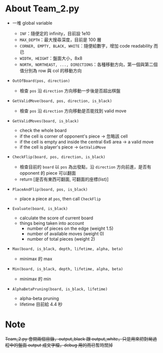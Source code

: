 # About Team_2.py

- 一堆 global variable
  - `INF`：隨便定的 infinity，目前設 1e10
  - `MAX_DEPTH`：最大搜尋深度，目前是 100 層
  - `CORNER, EMPTY, BLACK, WHITE`：隨便給數字，增加 code readability 而已
  - `WIDTH, HEIGHT`：盤面大小，8x8
  - `NORTH, NORTHEAST, ..., DIRECTIONS`：各種移動方向，第一個與第二個值分別為 row 與 col 的移動方向

- `OutOfBoard(pos, direction)`
  - 檢查 `pos` 沿 `direction` 方向移動一步後是否超出棋盤

- `GetValidMove(board, pos, direction, is_black)`
  - 檢查 `pos` 沿 `direction` 方向移動是否能找到 valid move

- `GetValidMoves(board, is_black)`
  - check the whole board
  - if the cell is corner of opponent's piece -> 忽略該 cell
  - if the cell is empty and inside the central 6x6 area -> a valid move
  - if the cell is player's piece -> `GetValidMove`

- `CheckFlip(board, pos, direction, is_black)`
  - 檢查目前的 `board` 以 `pos` 為出發點，沿 `direction` 方向前進，是否有 opponent 的 piece 可以翻面
  - return [是否有東西可翻面, 可翻面的座標(list)]

- `PlaceAndFlip(board, pos, is_black)`
  - place a piece at `pos`, then call `CheckFlip`

- `Evaluate(board, is_black)`
  - calculate the score of current board
  - things being taken into account
    - number of pieces on the edge (weight 1.5)
    - number of available moves (weight 0)
    - number of total pieces (weight 2)

- `Max(board, is_black, depth, lifetime, alpha, beta)`
  - minimax 的 max

- `Min(board, is_black, depth, lifetime, alpha, beta)`
  - minimax 的 min

- `AlphaBetaPruning(board, is_black, lifetime)`
  - alpha-beta pruning
  - lifetime 目前給 4.4 秒

# Note

~~Team_2.py 會開兩個目錄，output_black 跟 output_white，只是用來把對局過程中的盤面 output 成文字檔，debug 用的而已~~暫時關掉